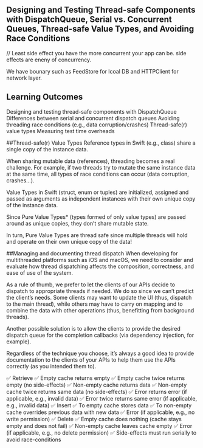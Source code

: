 
## Designing and Testing Thread-safe Components with DispatchQueue, Serial vs. Concurrent Queues, Thread-safe Value Types, and Avoiding Race Conditions

// Least side effect you have the more concurrent your app can be.
side effects are eneny of concurrency.


We have bounary such as FeedStore for lcoal DB and HTTPClient for network layer.

## Learning Outcomes
Designing and testing thread-safe components with DispatchQueue
Differences between serial and concurrent dispatch queues
Avoiding threading race conditions (e.g., data corruption/crashes)
Thread-safe(r) value types
Measuring test time overheads


##Thread-safe(r) Value Types
Reference types in Swift (e.g., class) share a single copy of the instance data.

When sharing mutable data (references), threading becomes a real challenge. For example, if two threads try to mutate the same instance data at the same time, all types of race conditions can occur (data corruption, crashes…).

Value Types in Swift (struct, enum or tuples) are initialized, assigned and passed as arguments as independent instances with their own unique copy of the instance data.

Since Pure Value Types* (types formed of only value types) are passed around as unique copies, they don’t share mutable state.

In turn, Pure Value Types are thread safe since multiple threads will hold and operate on their own unique copy of the data!

##Managing and documenting thread dispatch
When developing for multithreaded platforms such as iOS and macOS, we need to consider and evaluate how thread dispatching affects the composition, correctness, and ease of use of the system.

As a rule of thumb, we prefer to let the clients of our APIs decide to dispatch to appropriate threads if needed. We do so since we can’t predict the client’s needs. Some clients may want to update the UI (thus, dispatch to the main thread), while others may have to carry on mapping and to combine the data with other operations (thus, benefitting from background threads).

Another possible solution is to allow the clients to provide the desired dispatch queue for the completion callbacks (via dependency injection, for example).

Regardless of the technique you choose, it’s always a good idea to provide documentation to the clients of your APIs to help them use the APIs correctly (as you intended them to).

✅ Retrieve
    ✅ Empty cache returns empty
    ✅ Empty cache twice returns empty (no side-effects)
    ✅ Non-empty cache returns data
    ✅ Non-empty cache twice returns same data (no side-effects)
    ✅ Error returns error (if applicable, e.g., invalid data)
    ✅ Error twice returns same error (if applicable, e.g., invalid data)
✅ Insert
    ✅ To empty cache stores data
    ✅ To non-empty cache overrides previous data with new data
    ✅ Error (if applicable, e.g., no write permission)
✅ Delete
    ✅ Empty cache does nothing (cache stays empty and does not fail)
    ✅ Non-empty cache leaves cache empty
    ✅ Error (if applicable, e.g., no delete permission)
✅ Side-effects must run serially to avoid race-conditions
